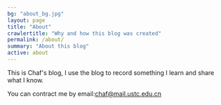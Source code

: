 ```yaml
---
bg: "about_bg.jpg"
layout: page
title: "About"
crawlertitle: "Why and how this blog was created"
permalink: /about/
summary: "About this blog"
active: about
---
```


This is Chaf's blog, I use the blog to record something I learn and share what I know.

You can contract me by email:<chaf@mail.ustc.edu.cn>
